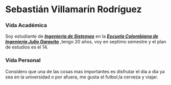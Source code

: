 
# Sebastián Villamarín Rodríguez

### Vida Académica
Soy estudiante de [**_Ingeniería de Sistemas_**](https://www.escuelaing.edu.co/es/programas/pregrado/Ingenier%C3%ADa+de+Sistemas) en la [**_Escuela Colombiana de Ingeniería Julio Garavito_**](https://www.escuelaing.edu.co/es/) ,tengo 20 años, voy en septimo semestre y el plan de estudios es el 14.

### Vida Personal
Considero que una de las cosas mas importantes es disfrutar el día a día ya sea en la universidad o por afuera, me gusta el futbol,la cerveza y viajar.
